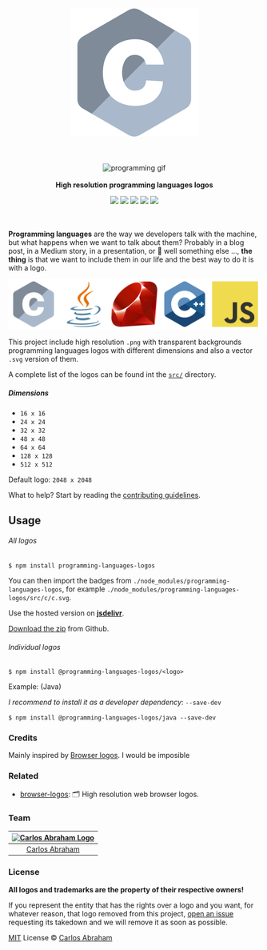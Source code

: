 <p align="center">
    <br>
    <img src="src/programming-languages.gif" alt="List of programming languages logos">
    <br>
    <br>
    <br>
    <br>
    <img src="https://cdn.abranhe.com/projects/porgramming-languages-logos/logo.svg" alt="programming gif">
    <br>
    <br>
    <b>High resolution programming languages logos</b>
</p>

<p align="center">
    <a href="https://github.com/abranhe/porgramming-languages-logos"><img src="https://img.shields.io/npm/v/programming-languages-logos.svg?logo=npm" /></a>
	<a href="https://travis-ci.org/abranhe/programming-languages-logos"><img src="https://img.shields.io/travis/abranhe/programming-languages-logos.svg?logo=travis&branch=master" /></a>
	<a href="https://github.com/abranhe/programming-languages-logos/blob/master/license"><img src="https://img.shields.io/github/license/abranhe/programming-languages-logos.svg" /></a>
	<a href="https://github.com/abranhe"><img src="https://abranhe.com/badge.svg"></a>
    <a href="https://github.com/abranhe/programming-languages-logos"><img src="https://img.shields.io/github/repo-size/abranhe/programming-languages-logos.svg"></a>
    <br>
    <br>
    <br>
</p>

**Programming languages** are the way we developers talk with the machine, but what happens when we want to talk about them? Probably in a blog post, in a Medium story, in a presentation, or 🤔 well something else ..., **the thing** is that we want to include them in our life and the best way to do it is with a logo.

<img src="src/programming-languages.png" alt="Some programming languages logos">

This project include high resolution `.png` with transparent backgrounds programming languages logos with different dimensions and also a vector `.svg` version of them.

A complete list of the logos can be found int the [`src/`][src] directory.

##### Dimensions

- `16 x 16`
- `24 x 24`
- `32 x 32`
- `48 x 48`
- `64 x 64`
- `128 x 128`
- `512 x 512`

Default logo: `2048 x 2048`

What to help? Start by reading the [contributing guidelines][contributing].

## Usage

###### All logos

```
$ npm install programming-languages-logos
```

You can then import the badges from `./node_modules/programming-languages-logos`, for example `./node_modules/programming-languages-logos/src/c/c.svg`.

 Use the hosted version on
 [**jsdelivr**](https://www.jsdelivr.com/package/npm/programming-languages-logos).

[Download the zip](https://github.com/abranhe/programming-languages-logos/releases/latest) from Github.

###### Individual logos

```
$ npm install @programming-languages-logos/<logo>
```

Example: (Java)

*I recommend to install it as a developer dependency*:  `--save-dev`

```
$ npm install @programming-languages-logos/java --save-dev
```

### Credits

Mainly inspired by [Browser logos][browser-logos]. I would be imposible

### Related

- [browser-logos][browser-logos]: 🗂 High resolution web browser logos.

### Team

|[![Carlos Abraham Logo][abranhe-img]][abranhe]|
| :-: |
| [Carlos Abraham][abranhe] |

### License

**All logos and trademarks are the property of their respective owners!**

If you represent the entity that has the rights over a logo and you
want, for whatever reason, that logo removed from this project,
[open an issue][repo-issues]
requesting its takedown and we will remove it as soon as possible.

[MIT][license] License © [Carlos Abraham][abranhe]

<!------------- Some links ----------------->
[abranhe]: https://github.com/abranhe
[abranhe-img]: https://avatars3.githubusercontent.com/u/21347264?s=50
[repo]: https://github.com/abranhe/programming-languages-logos
[repo-issues]: https://github.com/abranhe/programming-languages-logos/issues/new
[license]: https://github.com/abranhe/programming-languages-logos/blob/master/license
[browser-logos]: https://github.com/alrra/browser-logos/
[src]: https://github.com/abranhe/programming-languages-logos/blob/master/src/readme.md#readme
[contributing]: https://github.com/abranhe/programming-languages-logos/blob/master/.github/contributing.md
